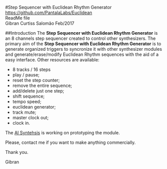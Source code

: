 #Step Sequencer with Euclidean Rhythm Generator
https://github.com/PantalaLabs/Euclidean  
ReadMe file  
Gibran Curtiss Salomão Feb/2017  

##Introduction
The **Step Sequencer with Euclidean Rhythm Generator** is an 8 channels step sequencer created to control other synthesizers.
The primary aim of the **Step Sequencer with Euclidean Rhythm Generator** is to generate organized triggers to 
syncronize it with other synthesizer modules and generate/erase/modify Euclidean Rhythm sequences with the aid of a easy interface.
Other resources are available:

<ul>
<li>8 tracks / 16 steps</li>
<li>play / pause;
<li>reset the step counter;
<li>remove the entire sequence;
<li>add/delete just one step;
<li>shift sequence;
<li>tempo speed;
<li>euclidean generator;
<li>track mute;
<li>master clock out;
<li>clock in.
</ul>

The <a href="http://aisynthesis.com/">AI Syntehsis</a> is working on prototyping the module.

Please, contact me if you want to make anything commercially.

Thank you.

Gibran
